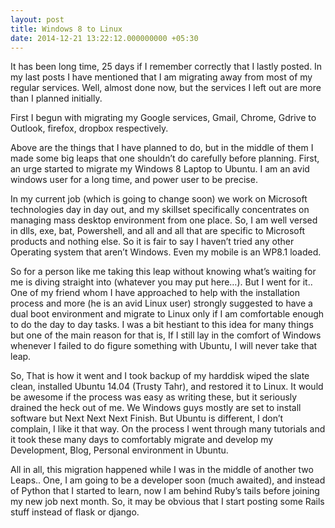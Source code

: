 ```yaml
---
layout: post
title: Windows 8 to Linux
date: 2014-12-21 13:22:12.000000000 +05:30
---
```

It has been long time, 25 days if I remember correctly that I lastly posted. In my last posts I have mentioned that I am migrating away from most of my regular services. Well, almost done now, but the services I left out are more than I planned initially.

First I begun with migrating my Google services, Gmail, Chrome, Gdrive to Outlook, firefox, dropbox respectively.

Above are the things that I have planned to do, but in the middle of them I made some big leaps that one shouldn’t do carefully before planning. First, an urge started to migrate my Windows 8 Laptop to Ubuntu. I am an avid windows user for a long time, and power user to be precise.

In my current job (which is going to change soon) we work on Microsoft technologies day in day out, and my skillset specifically concentrates on managing mass desktop environment from one place. So, I am well versed in dlls, exe, bat, Powershell, and all and all that are specific to Microsoft products and nothing else. So it is fair to say I haven’t tried any other Operating system that aren’t Windows. Even my mobile is an WP8.1 loaded.

So for a person like me taking this leap without knowing what’s waiting for me is diving straight into (whatever you may put here…). But I went for it.. One of my friend whom I have approached to help with the installation process and more (he is an avid Linux user) strongly suggested to have a dual boot environment and migrate to Linux only if I am comfortable enough to do the day to day tasks. I was a bit hestiant to this idea for many things but one of the main reason for that is, If I still lay in the comfort of Windows whenever I failed to do figure something with Ubuntu, I will never take that leap.

So, That is how it went and I took backup of my harddisk wiped the slate clean, installed Ubuntu 14.04 (Trusty Tahr), and restored it to Linux. It would be awesome if the process was easy as writing these, but it seriously drained the heck out of me. We Windows guys mostly are set to install software but Next Next Next Finish. But Ubuntu is different, I don’t complain, I like it that way. On the process I went through many tutorials and it took these many days to comfortably migrate and develop my Development, Blog, Personal environment in Ubuntu.

All in all, this migration happened while I was in the middle of another two Leaps.. One, I am going to be a developer soon (much awaited), and instead of Python that I started to learn, now I am behind Ruby’s tails before joining my new job next month. So, it may be obvious that I start posting some Rails stuff instead of flask or django.
